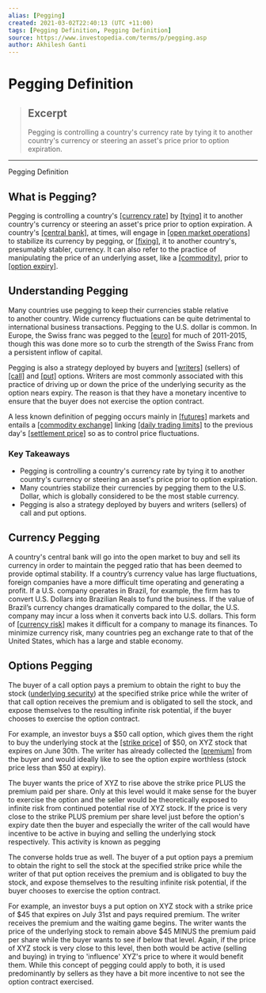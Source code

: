 ```yaml
---
alias: [Pegging]
created: 2021-03-02T22:40:13 (UTC +11:00)
tags: [Pegging Definition, Pegging Definition]
source: https://www.investopedia.com/terms/p/pegging.asp
author: Akhilesh Ganti
---
```


# Pegging Definition

> ## Excerpt
> Pegging is controlling a country's currency rate by tying it to another country's currency or steering an asset's price prior to option expiration.

---

Pegging Definition
## What is Pegging?

Pegging is controlling a country's [[currency rate]](https://www.investopedia.com/trading/floating-rate-vs-fixed-rate/) by [[tying]](https://www.investopedia.com/terms/t/tying.asp) it to another country's currency or steering an asset's price prior to option expiration. A country's [[central bank]](https://www.investopedia.com/terms/c/centralbank.asp), at times, will engage in [[open market operations]](https://www.investopedia.com/terms/o/openmarketoperations.asp) to stabilize its currency by pegging, or [[fixing]](https://www.investopedia.com/terms/f/fixing.asp), it to another country's, presumably stabler, currency. It can also refer to the practice of manipulating the price of an underlying asset, like a [[commodity]](https://www.investopedia.com/investing/commodities-trading-overview/), prior to [[option expiry]](https://www.investopedia.com/terms/e/expiration-date.asp).

## Understanding Pegging

Many countries use pegging to keep their currencies stable relative to another country. Wide currency fluctuations can be quite detrimental to international business transactions. Pegging to the U.S. dollar is common. In Europe, the Swiss franc was pegged to the [[euro]](https://www.investopedia.com/terms/e/euro.asp) for much of 2011-2015, though this was done more so to curb the strength of the Swiss Franc from a persistent inflow of capital.

Pegging is also a strategy deployed by buyers and [[writers]](https://www.investopedia.com/terms/w/writer.asp) (sellers) of [[call]](https://www.investopedia.com/terms/c/calloption.asp) and [[put]](https://www.investopedia.com/terms/p/putoption.asp) options. Writers are most commonly associated with this practice of driving up or down the price of the underlying security as the option nears expiry. The reason is that they have a monetary incentive to ensure that the buyer does not exercise the option contract.

A less known definition of pegging occurs mainly in [[futures]](https://www.investopedia.com/terms/f/futures.asp) markets and entails a [[commodity exchange]](https://www.investopedia.com/terms/c/commoditiesexchange.asp) linking [[daily trading limits]](https://www.investopedia.com/terms/d/daily_trading_limit.asp) to the previous day's [[settlement price]](https://www.investopedia.com/terms/s/settlementprice.asp) so as to control price fluctuations.

### Key Takeaways

-   Pegging is controlling a country's currency rate by tying it to another country's currency or steering an asset's price prior to option expiration.
-   Many countries stabilize their currencies by pegging them to the U.S. Dollar, which is globally considered to be the most stable currency.
-   Pegging is also a strategy deployed by buyers and writers (sellers) of call and put options.

## Currency Pegging

A country's central bank will go into the open market to buy and sell its currency in order to maintain the pegged ratio that has been deemed to provide optimal stability. If a country’s currency value has large fluctuations, foreign companies have a more difficult time operating and generating a profit. If a U.S. company operates in Brazil, for example, the firm has to convert U.S. Dollars into Brazilian Reals to fund the business. If the value of Brazil’s currency changes dramatically compared to the dollar, the U.S. company may incur a loss when it converts back into U.S. dollars. This form of [[currency risk]](https://www.investopedia.com/terms/c/currencyrisk.asp) makes it difficult for a company to manage its finances. To minimize currency risk, many countries peg an exchange rate to that of the United States, which has a large and stable economy.

## Options Pegging

The buyer of a call option pays a premium to obtain the right to buy the stock ([underlying security](https://www.investopedia.com/terms/u/underlying-security.asp)) at the specified strike price while the writer of that call option receives the premium and is obligated to sell the stock, and expose themselves to the resulting infinite risk potential, if the buyer chooses to exercise the option contract.

For example, an investor buys a $50 call option, which gives them the right to buy the underlying stock at the [[strike price]](https://www.investopedia.com/terms/s/strikeprice.asp) of $50, on XYZ stock that expires on June 30th. The writer has already collected the [[premium]](https://www.investopedia.com/terms/p/premium.asp) from the buyer and would ideally like to see the option expire worthless (stock price less than $50 at expiry).

The buyer wants the price of XYZ to rise above the strike price PLUS the premium paid per share. Only at this level would it make sense for the buyer to exercise the option and the seller would be theoretically exposed to infinite risk from continued potential rise of XYZ stock. If the price is very close to the strike PLUS premium per share level just before the option's expiry date then the buyer and especially the writer of the call would have incentive to be active in buying and selling the underlying stock respectively. This activity is known as pegging

The converse holds true as well. The buyer of a put option pays a premium to obtain the right to sell the stock at the specified strike price while the writer of that put option receives the premium and is obligated to buy the stock, and expose themselves to the resulting infinite risk potential, if the buyer chooses to exercise the option contract.

For example, an investor buys a put option on XYZ stock with a strike price of $45 that expires on July 31st and pays required premium. The writer receives the premium and the waiting game begins. The writer wants the price of the underlying stock to remain above $45 MINUS the premium paid per share while the buyer wants to see if below that level. Again, if the price of XYZ stock is very close to this level, then both would be active (selling and buying) in trying to 'influence' XYZ's price to where it would benefit them. While this concept of pegging could apply to both, it is used predominantly by sellers as they have a bit more incentive to not see the option contract exercised.
